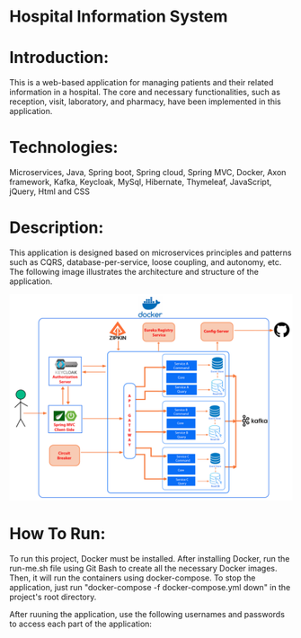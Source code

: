 # Hospital Information System

# Introduction:
This is a web-based application for managing patients and their related information in a hospital. The core and necessary functionalities, such as reception, visit, laboratory, and pharmacy, have been implemented in this application.

# Technologies:
Microservices, Java, Spring boot, Spring cloud, Spring MVC,
Docker, Axon framework, Kafka, Keycloak, MySql, Hibernate, Thymeleaf, JavaScript, jQuery, Html and CSS

# Description:
This application is designed based on microservices principles and patterns such as CQRS, database-per-service, loose coupling, and autonomy, etc.
The following image illustrates the architecture and structure of the application.

![image info](picture.png)

# How To Run:
To run this project, Docker must be installed.
After installing Docker, run the run-me.sh file using Git Bash to create all the necessary Docker images. Then, it will run the containers using docker-compose.
To stop the application, just run "docker-compose -f docker-compose.yml down" in the project's root directory.

After ruuning the application, use the following usernames and passwords to access each part of the application:





